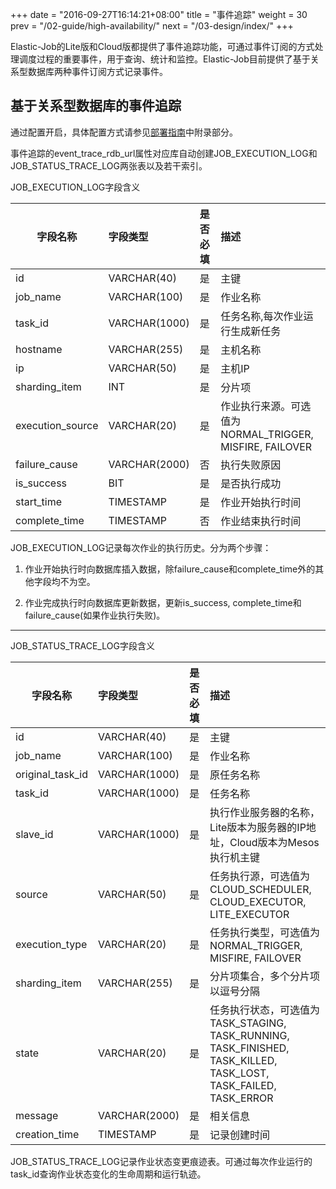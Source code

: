 +++
date = "2016-09-27T16:14:21+08:00"
title = "事件追踪"
weight = 30
prev = "/02-guide/high-availability/"
next = "/03-design/index/"
+++

Elastic-Job的Lite版和Cloud版都提供了事件追踪功能，可通过事件订阅的方式处理调度过程的重要事件，用于查询、统计和监控。Elastic-Job目前提供了基于关系型数据库两种事件订阅方式记录事件。

## 基于关系型数据库的事件追踪

通过配置开启，具体配置方式请参见[部署指南](/01-start/deploy-guide/)中附录部分。

事件追踪的event_trace_rdb_url属性对应库自动创建JOB_EXECUTION_LOG和JOB_STATUS_TRACE_LOG两张表以及若干索引。

JOB_EXECUTION_LOG字段含义

| 字段名称           | 字段类型     | 是否必填 | 描述                                                                                             |
| ----------------- |:------------|:--------|:------------------------------------------------------------------------------------------------|
|id                 |VARCHAR(40)  |是     | 主键                                                                                             |
|job_name           |VARCHAR(100) |是     | 作业名称                                                                                          |
|task_id            |VARCHAR(1000)|是     | 任务名称,每次作业运行生成新任务                                                                      |
|hostname           |VARCHAR(255) |是     | 主机名称                                                                                          |
|ip                 |VARCHAR(50)  |是     | 主机IP                                                                                            |
|sharding_item      |INT          |是     | 分片项                                                                                            |
|execution_source   |VARCHAR(20)  |是     | 作业执行来源。可选值为NORMAL_TRIGGER, MISFIRE, FAILOVER                                       |
|failure_cause      |VARCHAR(2000)|否       | 执行失败原因                                                                                       |
|is_success         |BIT          |是     | 是否执行成功                                                                                       |
|start_time         |TIMESTAMP    |是     | 作业开始执行时间                                                                                   |
|complete_time      |TIMESTAMP    |否       | 作业结束执行时间                                                                                   |


JOB_EXECUTION_LOG记录每次作业的执行历史。分为两个步骤：

1. 作业开始执行时向数据库插入数据，除failure_cause和complete_time外的其他字段均不为空。

2. 作业完成执行时向数据库更新数据，更新is_success, complete_time和failure_cause(如果作业执行失败)。

***

JOB_STATUS_TRACE_LOG字段含义

| 字段名称           | 字段类型     | 是否必填 | 描述                                                                                                                       |
| ----------------- |:------------|:--------|:--------------------------------------------------------------------------------------------------------------------------|
|id                 |VARCHAR(40)  |是     | 主键                                                                                                                       |
|job_name           |VARCHAR(100) |是     | 作业名称                                                                                                                    |
|original_task_id   |VARCHAR(1000)|是     | 原任务名称                                                                                                                  |
|task_id            |VARCHAR(1000)|是     | 任务名称                                                                                                                    |
|slave_id           |VARCHAR(1000)|是     | 执行作业服务器的名称，Lite版本为服务器的IP地址，Cloud版本为Mesos执行机主键                                                 |
|source             |VARCHAR(50)  |是     | 任务执行源，可选值为CLOUD_SCHEDULER, CLOUD_EXECUTOR, LITE_EXECUTOR                                                      |
|execution_type     |VARCHAR(20)  |是     | 任务执行类型，可选值为NORMAL_TRIGGER, MISFIRE, FAILOVER                                                                 |
|sharding_item      |VARCHAR(255) |是     | 分片项集合，多个分片项以逗号分隔                                                                                                |
|state              |VARCHAR(20)  |是     | 任务执行状态，可选值为TASK_STAGING, TASK_RUNNING, TASK_FINISHED, TASK_KILLED, TASK_LOST, TASK_FAILED, TASK_ERROR|
|message            |VARCHAR(2000)|是     | 相关信息                                                                                                                    |
|creation_time      |TIMESTAMP    |是     | 记录创建时间                                                                                                                 |

JOB_STATUS_TRACE_LOG记录作业状态变更痕迹表。可通过每次作业运行的task_id查询作业状态变化的生命周期和运行轨迹。
